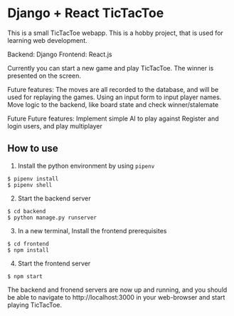 # Django + React TicTacToe

This is a small TicTacToe webapp. This is a hobby project, that is used for learning web development. 

Backend: Django
Frontend: React.js

Currently you can start a new game and play TicTacToe. 
The winner is presented on the screen. 

Future features:
The moves are all recorded to the database, and will be used for replaying the games.
Using an input form to input player names.
Move logic to the backend, like board state and check winner/stalemate

Future Future features:
Implement simple AI to play against
Register and login users, and play multiplayer

## How to use

1. Install the python environment by using `pipenv`
```
$ pipenv install
$ pipenv shell
```

2. Start the backend server
```
$ cd backend
$ python manage.py runserver
```

3. In a new terminal, Install the frontend prerequisites
```
$ cd frontend
$ npm install
```

4. Start the frontend server
```
$ npm start
```

The backend and fronend servers are now up and running, and you should be able to navigate to 
http://localhost:3000 in your web-browser and start playing TicTacToe.

